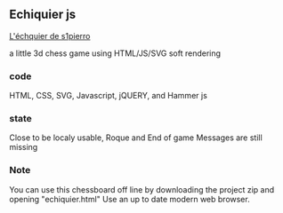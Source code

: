 ## Echiquier js 

[L'échquier de s1pierro](https://s1pierro.github.io/echiquierJS/echiquier.html)

a little 3d chess game using HTML/JS/SVG soft rendering

### code
HTML, CSS, SVG, Javascript, jQUERY, and Hammer js

### state
Close to be localy usable, Roque and End of game Messages are still missing
### Note
You can use this chessboard off line by
downloading the project zip and opening "echiquier.html" Use an up to date modern web browser.
